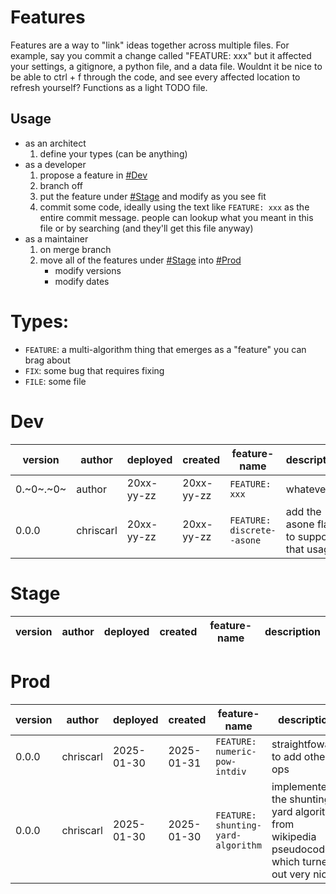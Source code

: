 # Features
Features are a way to "link" ideas together across multiple files. For example, say you commit a change called "FEATURE: xxx" but it affected your settings, a gitignore, a python file, and a data file. Wouldnt it be nice to be able to ctrl + f through the code, and see every affected location to refresh yourself? Functions as a light TODO file.

## Usage
- as an architect
    1. define your types (can be anything)
- as a developer
    1. propose a feature in [#Dev](#dev)
    2. branch off
    3. put the feature under [#Stage](#stage) and modify as you see fit
    4. commit some code, ideally using the text like `FEATURE: xxx` as the entire commit message. people can lookup what you meant in this file or by searching (and they'll get this file anyway)
- as a maintainer
    1. on merge branch
    2. move all of the features under [#Stage](#stage) into [#Prod](#Prod)
        - modify versions
        - modify dates


# Types:
- `FEATURE`: a multi-algorithm thing that emerges as a "feature" you can brag about
- `FIX`: some bug that requires fixing
- `FILE`: some file


# Dev
|version |author |deployed |created |feature-name |description |
--- | --- | --- | --- | --- | ---
|0.~0~.~0~|author|20xx-yy-zz|20xx-yy-zz|`FEATURE: xxx`|whatever|
|0.0.0|chriscarl|20xx-yy-zz|20xx-yy-zz|`FEATURE: discrete--asone`|add the --asone flag to support that usage|


# Stage
|version |author |deployed |created |feature-name |description |
--- | --- | --- | --- | --- | ---


# Prod
|version |author |deployed |created |feature-name |description |
--- | --- | --- | --- | --- | ---
|0.0.0|chriscarl|2025-01-30|2025-01-31|`FEATURE: numeric-pow-intdiv`|straightfoward to add other ops|
|0.0.0|chriscarl|2025-01-30|2025-01-30|`FEATURE: shunting-yard-algorithm`|implemented the shunting yard algorithm from wikipedia pseudocode which turned out very nice|